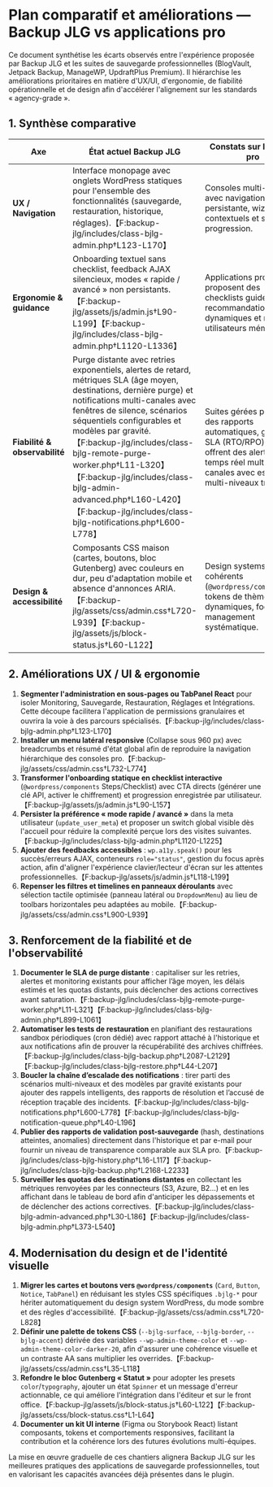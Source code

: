 # Plan comparatif et améliorations — Backup JLG vs applications pro

Ce document synthétise les écarts observés entre l'expérience proposée par Backup JLG et les suites de sauvegarde professionnelles (BlogVault, Jetpack Backup, ManageWP, UpdraftPlus Premium). Il hiérarchise les améliorations prioritaires en matière d'UX/UI, d'ergonomie, de fiabilité opérationnelle et de design afin d'accélérer l'alignement sur les standards « agency-grade ».

## 1. Synthèse comparative

| Axe | État actuel Backup JLG | Constats sur les apps pro | Impact prioritaire |
| --- | --- | --- | --- |
| **UX / Navigation** | Interface monopage avec onglets WordPress statiques pour l'ensemble des fonctionnalités (sauvegarde, restauration, historique, réglages).【F:backup-jlg/includes/class-bjlg-admin.php†L123-L170】 | Consoles multi-sections avec navigation latérale persistante, wizards contextuels et suivis de progression. | Fragmenter les parcours pour réduire la charge cognitive et préparer un mode « rôle ».
| **Ergonomie & guidance** | Onboarding textuel sans checklist, feedback AJAX silencieux, modes « rapide / avancé » non persistants.【F:backup-jlg/assets/js/admin.js†L90-L199】【F:backup-jlg/includes/class-bjlg-admin.php†L1120-L1336】 | Applications pro proposent des checklists guidées, recommandations dynamiques et modes utilisateurs mémorisés. | Ajouter des guides interactifs, mémoriser les préférences et exposer des recommandations automatisées.
| **Fiabilité & observabilité** | Purge distante avec retries exponentiels, alertes de retard, métriques SLA (âge moyen, destinations, dernière purge) et notifications multi-canales avec fenêtres de silence, scénarios séquentiels configurables et modèles par gravité.【F:backup-jlg/includes/class-bjlg-remote-purge-worker.php†L11-L320】【F:backup-jlg/includes/class-bjlg-admin-advanced.php†L160-L420】【F:backup-jlg/includes/class-bjlg-notifications.php†L600-L778】 | Suites gérées publient des rapports automatiques, gèrent les SLA (RTO/RPO) et offrent des alertes temps réel multi-canales avec escalade multi-niveaux tracée. | Automatiser des tests de reprise, générer des rapports de résolution et tracer les accusés de réception des escalades.
| **Design & accessibilité** | Composants CSS maison (cartes, boutons, bloc Gutenberg) avec couleurs en dur, peu d'adaptation mobile et absence d'annonces ARIA.【F:backup-jlg/assets/css/admin.css†L720-L939】【F:backup-jlg/assets/js/block-status.js†L60-L122】 | Design systems cohérents (`@wordpress/components`), tokens de thème dynamiques, focus management systématique. | Migrer vers les composants WP, introduire des tokens et renforcer l'accessibilité (focus, contrastes, presets).

## 2. Améliorations UX / UI & ergonomie

1. **Segmenter l'administration en sous-pages ou TabPanel React** pour isoler Monitoring, Sauvegarde, Restauration, Réglages et Intégrations. Cette découpe facilitera l'application de permissions granulaires et ouvrira la voie à des parcours spécialisés.【F:backup-jlg/includes/class-bjlg-admin.php†L123-L170】
2. **Installer un menu latéral responsive** (Collapse sous 960 px) avec breadcrumbs et résumé d'état global afin de reproduire la navigation hiérarchique des consoles pro.【F:backup-jlg/assets/css/admin.css†L732-L774】
3. **Transformer l'onboarding statique en checklist interactive** (`@wordpress/components` Steps/Checklist) avec CTA directs (générer une clé API, activer le chiffrement) et progression enregistrée par utilisateur.【F:backup-jlg/assets/js/admin.js†L90-L157】
4. **Persister la préférence « mode rapide / avancé »** dans la meta utilisateur (`update_user_meta`) et proposer un switch global visible dès l'accueil pour réduire la complexité perçue lors des visites suivantes.【F:backup-jlg/includes/class-bjlg-admin.php†L1120-L1225】
5. **Ajouter des feedbacks accessibles** : `wp.a11y.speak()` pour les succès/erreurs AJAX, conteneurs `role="status"`, gestion du focus après action, afin d'aligner l'expérience clavier/lecteur d'écran sur les attentes professionnelles.【F:backup-jlg/assets/js/admin.js†L118-L199】
6. **Repenser les filtres et timelines en panneaux déroulants** avec sélection tactile optimisée (panneau latéral ou `DropdownMenu`) au lieu de toolbars horizontales peu adaptées au mobile.【F:backup-jlg/assets/css/admin.css†L900-L939】

## 3. Renforcement de la fiabilité et de l'observabilité

1. **Documenter le SLA de purge distante** : capitaliser sur les retries, alertes et monitoring existants pour afficher l’âge moyen, les délais estimés et les quotas distants, puis déclencher des actions correctives avant saturation.【F:backup-jlg/includes/class-bjlg-remote-purge-worker.php†L11-L321】【F:backup-jlg/includes/class-bjlg-admin.php†L899-L1061】
2. **Automatiser les tests de restauration** en planifiant des restaurations sandbox périodiques (cron dédié) avec rapport attaché à l'historique et aux notifications afin de prouver la récupérabilité des archives chiffrées.【F:backup-jlg/includes/class-bjlg-backup.php†L2087-L2129】【F:backup-jlg/includes/class-bjlg-restore.php†L44-L207】
3. **Boucler la chaîne d’escalade des notifications** : tirer parti des scénarios multi-niveaux et des modèles par gravité existants pour ajouter des rappels intelligents, des rapports de résolution et l’accusé de réception traçable des incidents.【F:backup-jlg/includes/class-bjlg-notifications.php†L600-L778】【F:backup-jlg/includes/class-bjlg-notification-queue.php†L40-L196】
4. **Publier des rapports de validation post-sauvegarde** (hash, destinations atteintes, anomalies) directement dans l'historique et par e-mail pour fournir un niveau de transparence comparable aux SLA pro.【F:backup-jlg/includes/class-bjlg-history.php†L16-L117】【F:backup-jlg/includes/class-bjlg-backup.php†L2168-L2233】
5. **Surveiller les quotas des destinations distantes** en collectant les métriques renvoyées par les connecteurs (S3, Azure, B2…) et en les affichant dans le tableau de bord afin d'anticiper les dépassements et de déclencher des actions correctives.【F:backup-jlg/includes/class-bjlg-admin-advanced.php†L30-L186】【F:backup-jlg/includes/class-bjlg-admin.php†L373-L540】

## 4. Modernisation du design et de l'identité visuelle

1. **Migrer les cartes et boutons vers `@wordpress/components`** (`Card`, `Button`, `Notice`, `TabPanel`) en réduisant les styles CSS spécifiques `.bjlg-*` pour hériter automatiquement du design system WordPress, du mode sombre et des règles d'accessibilité.【F:backup-jlg/assets/css/admin.css†L720-L828】
2. **Définir une palette de tokens CSS** (`--bjlg-surface`, `--bjlg-border`, `--bjlg-accent`) dérivée des variables `--wp-admin-theme-color` et `--wp-admin-theme-color-darker-20`, afin d'assurer une cohérence visuelle et un contraste AA sans multiplier les overrides.【F:backup-jlg/assets/css/admin.css†L35-L118】
3. **Refondre le bloc Gutenberg « Statut »** pour adopter les presets `color`/`typography`, ajouter un état `Spinner` et un message d'erreur actionnable, ce qui améliore l'intégration dans l'éditeur et sur le front office.【F:backup-jlg/assets/js/block-status.js†L60-L122】【F:backup-jlg/assets/css/block-status.css†L1-L64】
4. **Documenter un kit UI interne** (Figma ou Storybook React) listant composants, tokens et comportements responsives, facilitant la contribution et la cohérence lors des futures évolutions multi-équipes.

La mise en œuvre graduelle de ces chantiers alignera Backup JLG sur les meilleures pratiques des applications de sauvegarde professionnelles, tout en valorisant les capacités avancées déjà présentes dans le plugin.
